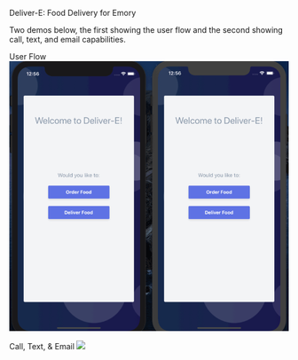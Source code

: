 Deliver-E: Food Delivery for Emory

Two demos below, the first showing the user flow and the second showing call, text, and email capabilities.

User Flow
![](delivDemo.gif)

Call, Text, & Email
![](delivDemo2.gif)
